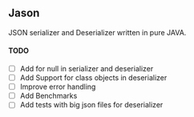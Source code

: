 ## Jason
JSON serializer and Deserializer written in pure JAVA.

#### TODO
- [ ] Add for null in serializer and deserializer
- [ ] Add Support for class objects in deserializer
- [ ] Improve error handling
- [ ] Add Benchmarks
- [ ] Add tests with big json files for deserializer